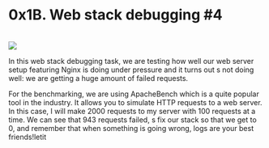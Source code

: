 # 0x1B. Web stack debugging #4
<br>
<img src="https://s3.amazonaws.com/intranet-projects-files/holbertonschool-sysadmin_devops/313/frdkCrb.jpg">
<br>
<p>In this web stack debugging task, we are testing how well our web server setup featuring Nginx is doing under pressure and it turns out s not doing well: we are getting a huge amount of failed requests.</p>

<p>For the benchmarking, we are using ApacheBench which is a quite popular tool in the industry. It allows you to simulate HTTP requests to a web server. In this case, I will make 2000 requests to my server with 100 requests at a time. We can see that 943 requests failed, s fix our stack so that we get to 0, and remember that when something is going wrong, logs are your best friends!letit</p>
